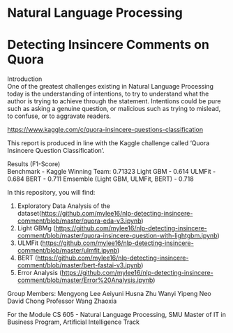 # Natural Language Processing
# Detecting Insincere Comments on Quora

Introduction<br>
One of the greatest challenges existing in Natural Language Processing today is the understanding of intentions, to try to understand what the author is trying to achieve through the statement. Intentions could be pure such as asking a genuine question, or malicious such as trying to mislead, to confuse, or to aggravate readers. 

https://www.kaggle.com/c/quora-insincere-questions-classification

This report is produced in line with the Kaggle challenge called ‘Quora Insincere Question Classification’.

Results (F1-Score) <br>
Benchmark - Kaggle Winning Team: 0.71323
Light GBM - 0.614
ULMFit - 0.684
BERT - 0.711
Emsemble (Light GBM, ULMFit, BERT) - 0.718

In this repository, you will find:
1. Exploratory Data Analysis of the dataset(https://github.com/mylee16/nlp-detecting-insincere-comment/blob/master/quora-eda-v3.ipynb)
2. Light GBMg (https://github.com/mylee16/nlp-detecting-insincere-comment/blob/master/quora-insincere-question-with-lightgbm.ipynb)
3. ULMFit (https://github.com/mylee16/nlp-detecting-insincere-comment/blob/master/ulmfit.ipynb)
4. BERT (https://github.com/mylee16/nlp-detecting-insincere-comment/blob/master/bert-fastai-v3.ipynb)
5. Error Analysis (https://github.com/mylee16/nlp-detecting-insincere-comment/blob/master/Error%20Analysis.ipynb)

Group Members:
Mengyong Lee
Aeiyuni Husna
Zhu Wanyi
Yipeng Neo
David Chong
Professor Wang Zhaoxia

For the Module CS 605 - Natural Language Processing, SMU Master of IT in Business Program, Artificial Intelligence Track
